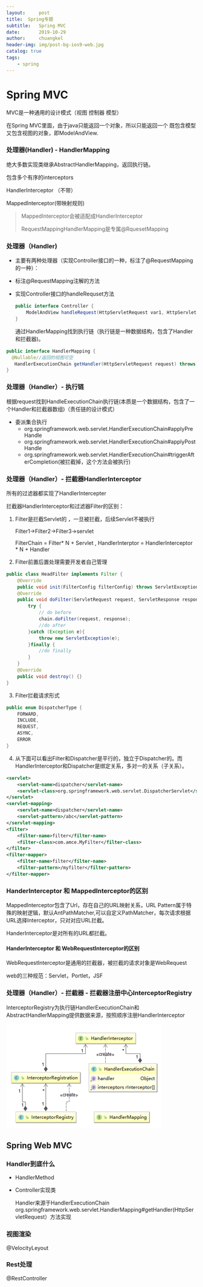 ```yaml
---
layout:     post
title:	Spring专题
subtitle: 	Spring MVC
date:       2019-10-29
author:     chuangkel
header-img: img/post-bg-ios9-web.jpg
catalog: true
tags:
    - spring
---
```


# Spring MVC



MVC是一种通用的设计模式（视图 控制器 模型）

在Spring MVC里面，由于java只能返回一个对象，所以只能返回一个 既包含模型又包含视图的对象，即ModelAndView.

### 处理器(Handler)  -  HandlerMapping

绝大多数实现类继承AbstractHandlerMapping，返回执行链。

包含多个有序的interceptors

HandlerInterceptor （不带）

MappedInterceptor(带映射规则)

> MappedInterceptor会被适配成HandlerInterceptor
>
>  RequestMappingHandlerMapping是专属@RquesetMapping

### 处理器（Handler) 

*  主要有两种处理器（实现Controller接口的一种，标注了@RequestMapping的一种）：

  * 标注@RequestMapping注解的方法

  * 实现Controller接口的handleRequset方法

    ```java
    public interface Controller {
        ModelAndView handleRequest(HttpServletRequest var1, HttpServletResponse var2) throws Exception;
    }
    ```

    通过HandlerMapping找到执行链（执行链是一种数据结构，包含了Handler和拦截器)。

  ```java
  public interface HandlerMapping {
    @Nullable//返回的视图可空
     HandlerExecutionChain getHandler(HttpServletRequest request) throws Exception;
  }
  ```

  

### 处理器（Handler）-  执行链

根据request找到HandleExecutionChain执行链(本质是一个数据结构，包含了一个Handler和拦截器数组)（责任链的设计模式）

* 委派集合执行
  * org.springframework.web.servlet.HandlerExecutionChain#applyPreHandle
  * org.springframework.web.servlet.HandlerExecutionChain#applyPostHandle
  * org.springframework.web.servlet.HandlerExecutionChain#triggerAfterCompletion(被拦截掉，这个方法会被执行)

### 处理器（Handler）-  拦截器HandlerInterceptor

所有的过滤器都实现了HandlerIntercepter

拦截器HandlerInterceptor和过滤器Filter的区别：

1. Filter是拦截Servlet的	，一旦被拦截，后续Servlet不被执行

   Filter1->Filter2->Filter3->servlet

   FilterChain = Filter* N + Servlet ,  HandlerInterptor = HandlerInterceptor * N + Handler

2. Filter前置后置处理需要开发者自己管理

```java
public class HeadFilter implements Filter {
    @Override
    public void init(FilterConfig filterConfig) throws ServletException {}
    @Override
    public void doFilter(ServletRequest request, ServletResponse response, FilterChain chain) throws IOException, ServletException {
        try {
            // do before
            chain.doFilter(request, response);
            //do after
        }catch (Exception e){
            throw new ServletException(e);
        }finally {
            //do finally
        }
    }
    @Override
    public void destroy() {}
}
```

3. Filter拦截请求形式

```java
public enum DispatcherType {
    FORWARD,
    INCLUDE,
    REQUEST,
    ASYNC,
    ERROR
}
```

4. 从下面可以看出Filter和Dispatcher是平行的，独立于Dispatcher的。而HandlerInterceptor和Dispatcher是绑定关系，多对一的关系（子关系）。

```xml
<servlet>
    <servlet-name>dispatcher</servlet-name>
    <servlet-class>org.springframework.web.servlet.DispatcherServlet</servlet-class>
</servlet>
<servlet-mapping>
	<servlet-name>dispatcher</servlet-name>
    <servlet-pattern>/abc</servlet-pattern>
</servlet-mapping>
<filter>
    <filter-name>filter</filter-name>
    <filter-class>com.amce.MyFilter</filter-class>
</filter>
<filter-mapper>
	<filter-name>filter</filter-name>
    <filter-pattern>/myfilter</filter-pattern>
</filter-mapper>
```

### HanderInterceptor 和 MappedInterceptor的区别

MappedInterceptor包含了Url，存在自己的URL映射关系，URL Pattern属于特殊的映射逻辑，默认AntPathMatcher,可以自定义PathMatcher，每次请求根据URL选择Interceptor，只对对应URL拦截。

HanderInterceptor是对所有的URL都拦截。

#### HanderInterceptor 和 WebRequestInterceptor的区别

WebRequestInterceptor是通用的拦截器，被拦截的请求对象是WebRequest

web的三种规范：Servlet，Portlet，JSF

### 处理器（Handler）-  拦截器 -  拦截器注册中心InterceptorRegistry

InterceptorRegistry为执行链HandlerExecutionChain和AbstractHandlerMapping提供数据来源，按照顺序注册HandlerInterceptor



![image-20200105193341868](./..\img\image-20200105193341868.png)



## Spring Web MVC

### Handler到底什么

* HandlerMethod

* Controller实现类

  Handler来源于HandlerExecutionChain org.springframework.web.servlet.HandlerMapping#getHandler(HttpServletRequest）方法实现

### 视图渲染

@VelocityLeyout

### Rest处理

@RestController

